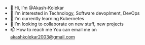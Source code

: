 - 👋 Hi, I’m @Akash-Kolekar
- 👀 I’m interested in Technology, Software devoplment, DevOps
- 🌱 I’m currently learning Kubernetes
- 💞️ I’m looking to collaborate on new stuff, new projects
- 📫 How to reach me You can email me on akashkolekar2003@gmail.com

<!---
Akash-Kolekar/Akash-Kolekar is a ✨ special ✨ repository because its `README.md` (this file) appears on your GitHub profile.
You can click the Preview link to take a look at your changes.
--->
